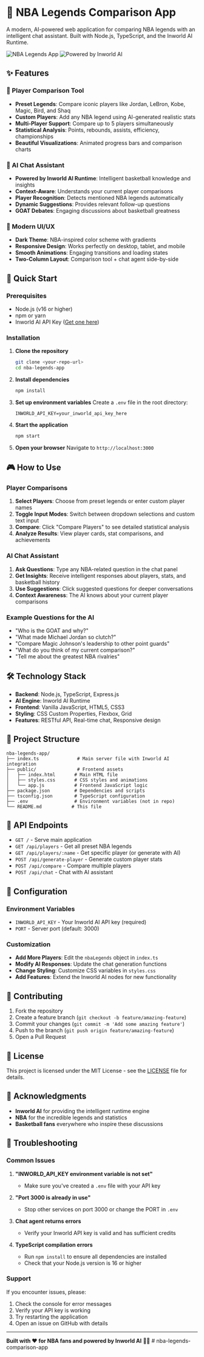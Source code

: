 # 🏀 NBA Legends Comparison App

A modern, AI-powered web application for comparing NBA legends with an intelligent chat assistant. Built with Node.js, TypeScript, and the Inworld AI Runtime.

![NBA Legends App](https://img.shields.io/badge/NBA-Legends-orange?style=for-the-badge)
![Powered by Inworld AI](https://img.shields.io/badge/Powered%20by-Inworld%20AI-blue?style=for-the-badge)

## ✨ Features

### 🎯 Player Comparison Tool
- **Preset Legends**: Compare iconic players like Jordan, LeBron, Kobe, Magic, Bird, and Shaq
- **Custom Players**: Add any NBA legend using AI-generated realistic stats
- **Multi-Player Support**: Compare up to 5 players simultaneously
- **Statistical Analysis**: Points, rebounds, assists, efficiency, championships
- **Beautiful Visualizations**: Animated progress bars and comparison charts

### 🤖 AI Chat Assistant
- **Powered by Inworld AI Runtime**: Intelligent basketball knowledge and insights
- **Context-Aware**: Understands your current player comparisons
- **Player Recognition**: Detects mentioned NBA legends automatically
- **Dynamic Suggestions**: Provides relevant follow-up questions
- **GOAT Debates**: Engaging discussions about basketball greatness

### 🎨 Modern UI/UX
- **Dark Theme**: NBA-inspired color scheme with gradients
- **Responsive Design**: Works perfectly on desktop, tablet, and mobile
- **Smooth Animations**: Engaging transitions and loading states
- **Two-Column Layout**: Comparison tool + chat agent side-by-side

## 🚀 Quick Start

### Prerequisites
- Node.js (v16 or higher)
- npm or yarn
- Inworld AI API Key ([Get one here](https://platform.inworld.ai/))

### Installation

1. **Clone the repository**
   ```bash
   git clone <your-repo-url>
   cd nba-legends-app
   ```

2. **Install dependencies**
   ```bash
   npm install
   ```

3. **Set up environment variables**
   Create a `.env` file in the root directory:
   ```env
   INWORLD_API_KEY=your_inworld_api_key_here
   ```

4. **Start the application**
   ```bash
   npm start
   ```

5. **Open your browser**
   Navigate to `http://localhost:3000`

## 🎮 How to Use

### Player Comparisons
1. **Select Players**: Choose from preset legends or enter custom player names
2. **Toggle Input Modes**: Switch between dropdown selections and custom text input
3. **Compare**: Click "Compare Players" to see detailed statistical analysis
4. **Analyze Results**: View player cards, stat comparisons, and achievements

### AI Chat Assistant
1. **Ask Questions**: Type any NBA-related question in the chat panel
2. **Get Insights**: Receive intelligent responses about players, stats, and basketball history
3. **Use Suggestions**: Click suggested questions for deeper conversations
4. **Context Awareness**: The AI knows about your current player comparisons

### Example Questions for the AI
- "Who is the GOAT and why?"
- "What made Michael Jordan so clutch?"
- "Compare Magic Johnson's leadership to other point guards"
- "What do you think of my current comparison?"
- "Tell me about the greatest NBA rivalries"

## 🛠️ Technology Stack

- **Backend**: Node.js, TypeScript, Express.js
- **AI Engine**: Inworld AI Runtime
- **Frontend**: Vanilla JavaScript, HTML5, CSS3
- **Styling**: CSS Custom Properties, Flexbox, Grid
- **Features**: RESTful API, Real-time chat, Responsive design

## 📁 Project Structure

```
nba-legends-app/
├── index.ts              # Main server file with Inworld AI integration
├── public/               # Frontend assets
│   ├── index.html       # Main HTML file
│   ├── styles.css       # CSS styles and animations
│   └── app.js           # Frontend JavaScript logic
├── package.json         # Dependencies and scripts
├── tsconfig.json        # TypeScript configuration
├── .env                 # Environment variables (not in repo)
└── README.md           # This file
```

## 🎯 API Endpoints

- `GET /` - Serve main application
- `GET /api/players` - Get all preset NBA legends
- `GET /api/players/:name` - Get specific player (or generate with AI)
- `POST /api/generate-player` - Generate custom player stats
- `POST /api/compare` - Compare multiple players
- `POST /api/chat` - Chat with AI assistant

## 🔧 Configuration

### Environment Variables
- `INWORLD_API_KEY` - Your Inworld AI API key (required)
- `PORT` - Server port (default: 3000)

### Customization
- **Add More Players**: Edit the `nbaLegends` object in `index.ts`
- **Modify AI Responses**: Update the chat generation functions
- **Change Styling**: Customize CSS variables in `styles.css`
- **Add Features**: Extend the Inworld AI nodes for new functionality

## 🤝 Contributing

1. Fork the repository
2. Create a feature branch (`git checkout -b feature/amazing-feature`)
3. Commit your changes (`git commit -m 'Add some amazing feature'`)
4. Push to the branch (`git push origin feature/amazing-feature`)
5. Open a Pull Request

## 📄 License

This project is licensed under the MIT License - see the [LICENSE](LICENSE) file for details.

## 🙏 Acknowledgments

- **Inworld AI** for providing the intelligent runtime engine
- **NBA** for the incredible legends and statistics
- **Basketball fans** everywhere who inspire these discussions

## 🐛 Troubleshooting

### Common Issues

1. **"INWORLD_API_KEY environment variable is not set"**
   - Make sure you've created a `.env` file with your API key

2. **"Port 3000 is already in use"**
   - Stop other services on port 3000 or change the PORT in `.env`

3. **Chat agent returns errors**
   - Verify your Inworld API key is valid and has sufficient credits

4. **TypeScript compilation errors**
   - Run `npm install` to ensure all dependencies are installed
   - Check that your Node.js version is 16 or higher

### Support
If you encounter issues, please:
1. Check the console for error messages
2. Verify your API key is working
3. Try restarting the application
4. Open an issue on GitHub with details

---

**Built with ❤️ for NBA fans and powered by Inworld AI** 🏀🤖
#   n b a - l e g e n d s - c o m p a r i s o n - a p p 
 
 